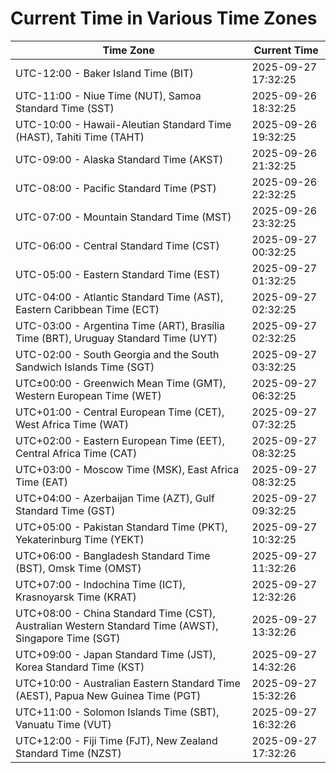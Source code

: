 # Current Time in Various Time Zones

| Time Zone | Current Time |
|-----------|--------------|
| UTC-12:00 - Baker Island Time (BIT) | 2025-09-27 17:32:25 |
| UTC-11:00 - Niue Time (NUT), Samoa Standard Time (SST) | 2025-09-26 18:32:25 |
| UTC-10:00 - Hawaii-Aleutian Standard Time (HAST), Tahiti Time (TAHT) | 2025-09-26 19:32:25 |
| UTC-09:00 - Alaska Standard Time (AKST) | 2025-09-26 21:32:25 |
| UTC-08:00 - Pacific Standard Time (PST) | 2025-09-26 22:32:25 |
| UTC-07:00 - Mountain Standard Time (MST) | 2025-09-26 23:32:25 |
| UTC-06:00 - Central Standard Time (CST) | 2025-09-27 00:32:25 |
| UTC-05:00 - Eastern Standard Time (EST) | 2025-09-27 01:32:25 |
| UTC-04:00 - Atlantic Standard Time (AST), Eastern Caribbean Time (ECT) | 2025-09-27 02:32:25 |
| UTC-03:00 - Argentina Time (ART), Brasília Time (BRT), Uruguay Standard Time (UYT) | 2025-09-27 02:32:25 |
| UTC-02:00 - South Georgia and the South Sandwich Islands Time (SGT) | 2025-09-27 03:32:25 |
| UTC±00:00 - Greenwich Mean Time (GMT), Western European Time (WET) | 2025-09-27 06:32:25 |
| UTC+01:00 - Central European Time (CET), West Africa Time (WAT) | 2025-09-27 07:32:25 |
| UTC+02:00 - Eastern European Time (EET), Central Africa Time (CAT) | 2025-09-27 08:32:25 |
| UTC+03:00 - Moscow Time (MSK), East Africa Time (EAT) | 2025-09-27 08:32:25 |
| UTC+04:00 - Azerbaijan Time (AZT), Gulf Standard Time (GST) | 2025-09-27 09:32:25 |
| UTC+05:00 - Pakistan Standard Time (PKT), Yekaterinburg Time (YEKT) | 2025-09-27 10:32:25 |
| UTC+06:00 - Bangladesh Standard Time (BST), Omsk Time (OMST) | 2025-09-27 11:32:26 |
| UTC+07:00 - Indochina Time (ICT), Krasnoyarsk Time (KRAT) | 2025-09-27 12:32:26 |
| UTC+08:00 - China Standard Time (CST), Australian Western Standard Time (AWST), Singapore Time (SGT) | 2025-09-27 13:32:26 |
| UTC+09:00 - Japan Standard Time (JST), Korea Standard Time (KST) | 2025-09-27 14:32:26 |
| UTC+10:00 - Australian Eastern Standard Time (AEST), Papua New Guinea Time (PGT) | 2025-09-27 15:32:26 |
| UTC+11:00 - Solomon Islands Time (SBT), Vanuatu Time (VUT) | 2025-09-27 16:32:26 |
| UTC+12:00 - Fiji Time (FJT), New Zealand Standard Time (NZST) | 2025-09-27 17:32:26 |
